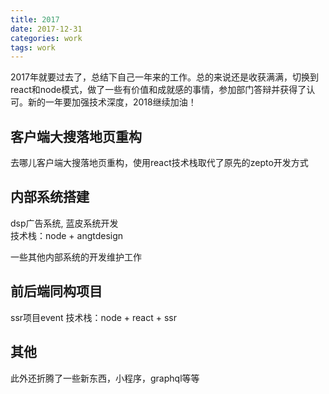 ```yaml
---
title: 2017
date: 2017-12-31
categories: work
tags: work
---
```


2017年就要过去了，总结下自己一年来的工作。总的来说还是收获满满，切换到react和node模式，做了一些有价值和成就感的事情，参加部门答辩并获得了认可。新的一年要加强技术深度，2018继续加油！

## 客户端大搜落地页重构
去哪儿客户端大搜落地页重构，使用react技术栈取代了原先的zepto开发方式

## 内部系统搭建
dsp广告系统, 蓝皮系统开发  
技术栈：node + angtdesign

一些其他内部系统的开发维护工作

## 前后端同构项目
ssr项目event
技术栈：node + react + ssr

## 其他
此外还折腾了一些新东西，小程序，graphql等等